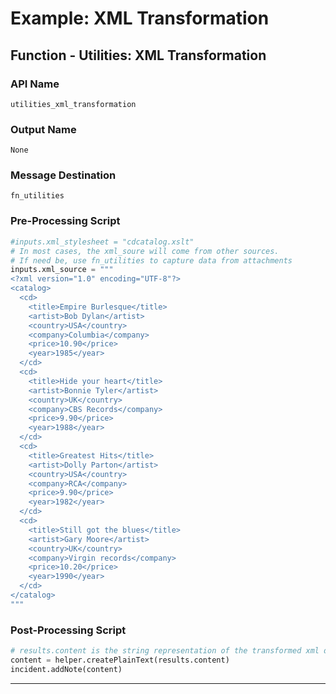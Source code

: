 <!--
    DO NOT MANUALLY EDIT THIS FILE
    THIS FILE IS AUTOMATICALLY GENERATED WITH resilient-sdk codegen
-->

# Example: XML Transformation

## Function - Utilities: XML Transformation

### API Name
`utilities_xml_transformation`

### Output Name
`None`

### Message Destination
`fn_utilities`

### Pre-Processing Script
```python
#inputs.xml_stylesheet = "cdcatalog.xslt"
# In most cases, the xml_soure will come from other sources. 
# If need be, use fn_utilities to capture data from attachments
inputs.xml_source = """
<?xml version="1.0" encoding="UTF-8"?>
<catalog>
  <cd>
    <title>Empire Burlesque</title>
    <artist>Bob Dylan</artist>
    <country>USA</country>
    <company>Columbia</company>
    <price>10.90</price>
    <year>1985</year>
  </cd>
  <cd>
    <title>Hide your heart</title>
    <artist>Bonnie Tyler</artist>
    <country>UK</country>
    <company>CBS Records</company>
    <price>9.90</price>
    <year>1988</year>
  </cd>
  <cd>
    <title>Greatest Hits</title>
    <artist>Dolly Parton</artist>
    <country>USA</country>
    <company>RCA</company>
    <price>9.90</price>
    <year>1982</year>
  </cd>
  <cd>
    <title>Still got the blues</title>
    <artist>Gary Moore</artist>
    <country>UK</country>
    <company>Virgin records</company>
    <price>10.20</price>
    <year>1990</year>
  </cd>
</catalog>
"""
```

### Post-Processing Script
```python
# results.content is the string representation of the transformed xml document
content = helper.createPlainText(results.content)
incident.addNote(content)
```

---

